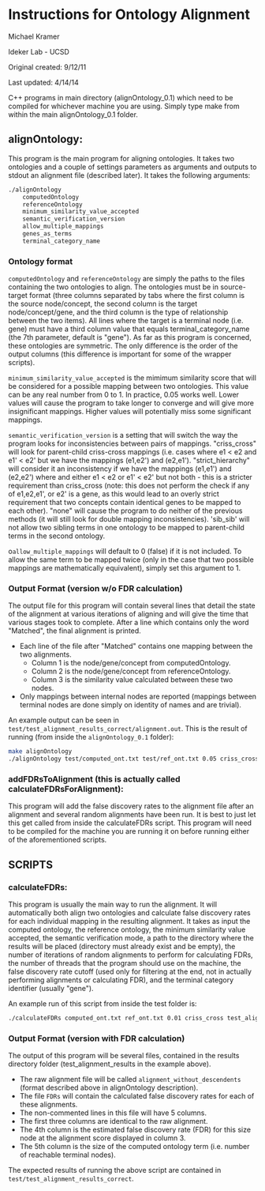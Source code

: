 # Instructions for Ontology Alignment
Michael Kramer

Ideker Lab - UCSD

Original created: 9/12/11

Last updated: 4/14/14

C++ programs in main directory (alignOntology_0.1) which need to be compiled for whichever machine you are using.  Simply type make from within the main alignOntology_0.1 folder.

## alignOntology:

This program is the main program for aligning ontologies.  It takes two ontologies and a couple of settings parameters as arguments and outputs to stdout an alignment file (described later).  It takes the following arguments:

```bash
./alignOntology
    computedOntology
    referenceOntology
    minimum_similarity_value_accepted
    semantic_verification_version
    allow_multiple_mappings
    genes_as_terms
    terminal_category_name
```

### Ontology format
`computedOntology` and `referenceOntology` are simply the paths to the files containing the two ontologies to align.  The ontologies must be in source-target format (three columns separated by tabs where the first column is the source node/concept, the second column is the target node/concept/gene, and the third column is the type of relationship between the two items).  All lines where the target is a terminal node (i.e. gene) must have a third column value that equals terminal_category_name (the 7th parameter, default is "gene").  As far as this program is concerned, these ontologies are symmetric.  The only difference is the order of the output columns (this difference is important for some of the wrapper scripts).

`minimum_similarity_value_accepted` is the mimimum similarity score that will be considered for a possible mapping between two ontologies.  This value can be any real number from 0 to 1.  In practice, 0.05 works well.  Lower values will cause the program to take longer to converge and will give more insignificant mappings.  Higher values will potentially miss some significant mappings.

`semantic_verification_version` is a setting that will switch the way the program looks for inconsistencies between pairs of mappings.  "criss_cross" will look for parent-child criss-cross mappings (i.e. cases where e1 < e2 and e1' < e2' but we have the mappings (e1,e2') and (e2,e1').  "strict_hierarchy" will consider it an inconsistency if we have the mappings (e1,e1') and (e2,e2') where and either e1 < e2 or e1' < e2' but not both - this is a stricter requirement than criss_cross (note: this does not perform the check if any of e1,e2,e1', or e2' is a gene, as this would lead to an overly strict requirement that two concepts contain identical genes to be mapped to each other).  "none" will cause the program to do neither of the previous methods (it will still look for double mapping inconsistencies). 'sib_sib' will not allow two sibling terms in one ontology to be mapped to parent-child terms in the second ontology.

o`allow_multiple_mappings` will default to 0 (false) if it is not included.  To allow the same term to be mapped twice (only in the case that two possible mappings are mathematically equivalent), simply set this argument to 1.

### Output Format (version w/o FDR calculation)
The output file for this program will contain several lines that detail the state of the alignment at various iterations of aligning and will give the time that various stages took to complete.  After a line which contains only the word "Matched", the final alignment is printed.
* Each line of the file after "Matched" contains one mapping between the two alignments.
  * Column 1 is the node/gene/concept from computedOntology.
  * Column 2 is the node/gene/concept from referenceOntology.
  * Column 3 is the similarity value calculated between these two nodes.
* Only mappings between internal nodes are reported (mappings between terminal nodes are done simply on identity of names and are trivial).

An example output can be seen in `test/test_alignment_results_correct/alignment.out`.  This is the result of running (from inside the `alignOntology_0.1` folder):

```bash
make alignOntology
./alignOntology test/computed_ont.txt test/ref_ont.txt 0.05 criss_cross > test/test_alignment_results_correct/alignment.out
```

### addFDRsToAlignment (this is actually called calculateFDRsForAlignment):

This program will add the false discovery rates to the alignment file after an alignment and several random alignments have been run.  It is best to just let this get called from inside the calculateFDRs script.  This program will need to be compiled for the machine you are running it on before running either of the aforementioned scripts.

## SCRIPTS

### calculateFDRs:

This program is usually the main way to run the alignment.  It will automatically both align two ontologies and calculate false discovery rates for each individual mapping in the resulting alignment.  It takes as input the computed ontology, the reference ontology, the minimum similarity value accepted, the semantic verification mode, a path to the directory where the results will be placed (directory must already exist and be empty), the number of iterations of random alignments to perform for calculating FDRs, the number of threads that the program should use on the machine, the false discovery rate cutoff (used only for filtering at the end, not in actually performing alignments or calculating FDR), and the terminal category identifier (usually "gene").

An example run of this script from inside the test folder is:

```bash
./calculateFDRs computed_ont.txt ref_ont.txt 0.01 criss_cross test_alignment_results 100 30 gene
```

### Output Format (version with FDR calculation)
The output of this program will be several files, contained in the results directory folder (test_alignment_results in the example above).
* The raw alignment file will be called `alignment_without_descendents` (format described above in alignOntology description).
* The file `FDRs` will contain the calculated false discovery rates for each of these alignments.
* The non-commented lines in this file will have 5 columns.
* The first three columns are identical to the raw alignment.
* The 4th column is the estimated false discovery rate (FDR) for this size node at the alignment score displayed in column 3.
* The 5th column is the size of the computed ontology term (i.e. number of reachable terminal nodes).

The expected results of running the above script are contained in `test/test_alignment_results_correct`.

